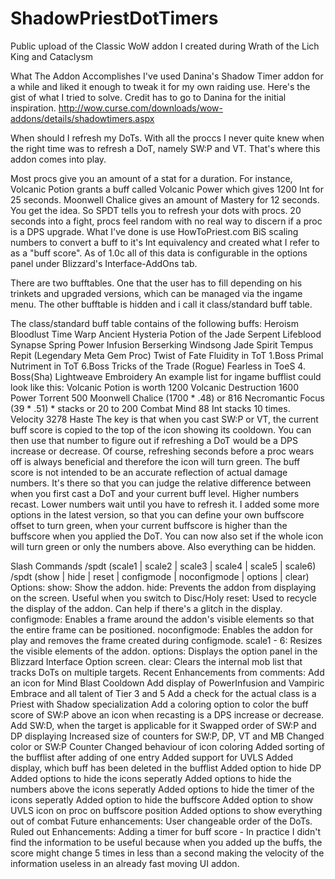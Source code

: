 # ShadowPriestDotTimers
Public upload of the Classic WoW addon I created during Wrath of the Lich King and Cataclysm

What The Addon Accomplishes
I've used Danina's Shadow Timer addon for a while and liked it enough to tweak it for my own raiding use. Here's the gist of what I tried to solve. Credit has to go to Danina for the initial inspiration. http://wow.curse.com/downloads/wow-addons/details/shadowtimers.aspx

When should I refresh my DoTs. With all the proccs I never quite knew when the right time was to refresh a DoT, namely SW:P and VT. That's where this addon comes into play.

Most procs give you an amount of a stat for a duration. For instance, Volcanic Potion grants a buff called Volcanic Power which gives 1200 Int for 25 seconds. Moonwell Chalice gives an amount of Mastery for 12 seconds. You get the idea. So SPDT tells you to refresh your dots with procs. 20 seconds into a fight, procs feel random with no real way to discern if a proc is a DPS upgrade. What I've done is use HowToPriest.com BiS scaling numbers to convert a buff to it's Int equivalency and created what I refer to as a "buff score". As of 1.0c all of this data is configurable in the options panel under Blizzard's Interface-AddOns tab.

There are two bufftables. One that the user has to fill depending on his trinkets and upgraded versions, which can be managed via the ingame menu. The other bufftable is hidden and i call it class/standard buff table.

The class/standard buff table contains of the following buffs:
Heroism
Bloodlust
Time Warp
Ancient Hysteria
Potion of the Jade Serpent
Lifeblood
Synapse Spring
Power Infusion
Berserking
Windsong
Jade Spirit
Tempus Repit (Legendary Meta Gem Proc)
Twist of Fate
Fluidity in ToT 1.Boss
Primal Nutriment in ToT 6.Boss
Tricks of the Trade (Rogue)
Fearless in ToeS 4. Boss(Sha)
Lightweave Embroidery
An example list for ingame bufflist could look like this:
Volcanic Potion is worth 1200
Volcanic Destruction 1600
Power Torrent 500
Moonwell Chalice (1700 * .48) or 816
Necromantic Focus (39 * .51) * stacks or 20 to 200
Combat Mind 88 Int stacks 10 times.
Velocity 3278 Haste
The key is that when you cast SW:P or VT, the current buff score is copied to the top of the icon showing its cooldown. You can then use that number to figure out if refreshing a DoT would be a DPS increase or decrease. Of course, refreshing seconds before a proc wears off is always beneficial and therefore the icon will turn green. The buff score is not intended to be an accurate reflection of actual damage numbers. It's there so that you can judge the relative difference between when you first cast a DoT and your current buff level. Higher numbers recast. Lower numbers wait until you have to refresh it. I added some more options in the latest version, so that you can define your own buffscore offset to turn green, when your current buffscore is higher than the buffscore when you applied the DoT. You can now also set if the whole icon will turn green or only the numbers above. Also everything can be hidden.

Slash Commands
/spdt (scale1 | scale2 | scale3 | scale4 | scale5 | scale6)
/spdt (show | hide | reset | configmode | noconfigmode | options | clear)
Options:
show: Show the addon.
hide: Prevents the addon from displaying on the screen. Useful when you switch to Disc/Holy
reset: Used to recycle the display of the addon. Can help if there's a glitch in the display.
configmode: Enables a frame around the addon's visible elements so that the entire frame can be positioned.
noconfigmode: Enables the addon for play and removes the frame created during configmode.
scale1 - 6: Resizes the visible elements of the addon.
options: Displays the option panel in the Blizzard Interface Option screen.
clear: Clears the internal mob list that tracks DoTs on multiple targets.
Recent Enhancements from comments:
Add an icon for Mind Blast Cooldown
Add display of PowerInfusion and Vampiric Embrace and all talent of Tier 3 and 5
Add a check for the actual class is a Priest with Shadow specialization
Add a coloring option to color the buff score of SW:P above an icon when recasting is a DPS increase or decrease.
Add SW:D, when the target is applicable for it
Swapped order of SW:P and DP displaying
Increased size of counters for SW:P, DP, VT and MB
Changed color or SW:P Counter
Changed behaviour of icon coloring
Added sorting of the bufflist after adding of one entry
Added support for UVLS
Added display, which buff has been deleted in the bufflist
Added option to hide DP
Added options to hide the icons seperatly
Added options to hide the numbers above the icons seperatly
Added options to hide the timer of the icons seperatly
Added option to hide the buffscore
Added option to show UVLS icon on proc on buffscore position
Added options to show everything out of combat
Future enhancements:
User changeable order of the DoTs.
Ruled out Enhancements:
Adding a timer for buff score - In practice I didn't find the information to be useful because when you added up the buffs, the score might change 5 times in less than a second making the velocity of the information useless in an already fast moving UI addon.
